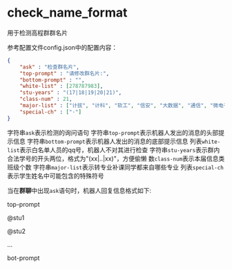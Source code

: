 # check_name_format

用于检测高程群群名片

参考配置文件config.json中的配置内容：

```json
{
    "ask" : "检查群名片",
    "top-prompt" : "请修改群名片:",
    "bottom-prompt" : "",
    "white-list" : [278787983],
    "stu-years" : "(17|18|19|20|21)",
    "class-num" : 21,
    "major-list" : ["计拔", "计科", "软工", "信安", "大数据", "通信", "微电子", "测绘"],
    "special-ch" : ["·"]
}
```

字符串`ask`表示检测的询问语句
字符串`top-prompt`表示机器人发出的消息的头部提示信息
字符串`bottom-prompt`表示机器人发出的消息的底部提示信息
列表`white-list`表示白名单人员的qq号，机器人不对其进行检查
字符串`stu-years`表示群内合法学号的开头两位，格式为"(xx|..|xx)"，方便偷懒
数`class-num`表示本届信息类班级个数
字符串`major-list`表示转专业补课同学都来自哪些专业
列表`special-ch`表示学生姓名中可能包含的特殊符号

当在**群聊**中出现`ask`语句时，机器人回复信息格式如下:

top-prompt

@stu1

@stu2

...

bot-prompt